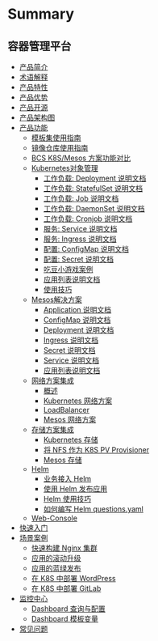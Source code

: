 # Summary

## 容器管理平台
* [产品简介](产品白皮书/Introduction/README.md)
* [术语解释](产品白皮书/Concepts/Concepts_Terminology.md)
* [产品特性](产品白皮书/Function/features.md)
* [产品优势](产品白皮书/Function/superiority.md)
* [产品开源](产品白皮书/Function/opensource.md)
* [产品架构图](产品白皮书/Architecture/Architecture.md)
* [产品功能]()
    * [模板集使用指南](产品白皮书/Function/TemplateIntroduce.md)
    * [镜像仓库使用指南](产品白皮书/Function/HarborGuide.md)
    * [BCS K8S/Mesos 方案功能对比](产品白皮书/Function/K8S_Mesos_compare.md)
    * [Kubernetes对象管理]()
        * [工作负载: Deployment 说明文档](产品白皮书/Function/k8s/workload/deployment.md)
        * [工作负载: StatefulSet 说明文档](产品白皮书/Function/k8s/workload/statefulset.md)
        * [工作负载: Job 说明文档](产品白皮书/Function/k8s/workload/job.md)
        * [工作负载: DaemonSet 说明文档](产品白皮书/Function/k8s/workload/daemonset.md)
        * [工作负载: Cronjob 说明文档](产品白皮书/Function/k8s/workload/cronjob.md)
        * [服务: Service 说明文档](产品白皮书/Function/k8s/service/service.md)
        * [服务: Ingress 说明文档](产品白皮书/Function/k8s/service/ingress.md)
        * [配置: ConfigMap 说明文档](产品白皮书/Function/k8s/config/configmap.md)
        * [配置: Secret 说明文档](产品白皮书/Function/k8s/config/secret.md)
        * [吃豆小游戏案例](产品白皮书/Function/k8s/RumpetrollDoc.md)
        * [应用列表说明文档](产品白皮书/Function/k8s/ApplicationDoc.md)
        * [使用技巧](产品白皮书/Function/k8s/Skills.md)
    * [Mesos解决方案]()
        * [Application 说明文档](产品白皮书/Function/mesos/application.md)
        * [ConfigMap 说明文档](产品白皮书/Function/mesos/configmap.md)
        * [Deployment 说明文档](产品白皮书/Function/mesos/deployment.md)
        * [Ingress 说明文档](产品白皮书/Function/mesos/ingress.md)
        * [Secret 说明文档](产品白皮书/Function/mesos/secret.md)
        * [Service 说明文档](产品白皮书/Function/mesos/service.md)
        * [应用列表说明文档](产品白皮书/Function/mesos/ApplicationDoc.md)
    * [网络方案集成]()
        * [概述](产品白皮书/Function/NetworkSolution/README.md)
        * [Kubernetes 网络方案](产品白皮书/Function/NetworkSolution/k8s/kubernetes.md)
        * [LoadBalancer](产品白皮书/Function/NetworkSolution/k8s/LoadBalancer.md)
        * [Mesos 网络方案](产品白皮书/Function/NetworkSolution/mesos.md)
    * [存储方案集成]()
        * [Kubernetes 存储](产品白皮书/Function/StorageSolution/kubernetes.md)
        * [将 NFS 作为 K8S PV Provisioner](产品白皮书/Function/StorageSolution/K8s_NFS_Client_Provisioner.md)
        * [Mesos 存储](产品白皮书/Function/StorageSolution/mesos.md)
    * [Helm]()
        * [业务接入 Helm](产品白皮书/Function/helm/ServiceAccess.md)
        * [使用 Helm 发布应用](产品白皮书/Function/helm/Release.md)
        * [Helm 使用技巧](产品白皮书/Function/helm/Skills.md)
        * [如何编写 Helm questions.yaml](产品白皮书/Function/helm/WriteQuestionsYaml.md)
    * [Web-Console](产品白皮书/Function/web_console/Description.md)
* [快速入门](产品白皮书/QuickStart/QuickStart.md)
* [场景案例]()
    * [快速构建 Nginx 集群](产品白皮书/Scenes/Bcs_deploy_nginx_cluster.md)
    * [应用的滚动升级](产品白皮书/Scenes/Bcs_app_Rolling_Update_Deployment.md)
    * [应用的蓝绿发布](产品白皮书/Scenes/Bcs_blue_green_deployment.md)
    * [在 K8S 中部署 WordPress](产品白皮书/Scenes/Deploy_wordpress.md)
    * [在 K8S 中部署 GitLab](产品白皮书/Scenes/Deploy_gitlab_ce.md)
* [监控中心]()
    * [Dashboard 查询与配置](产品白皮书/monitor/Dashboard/DashboardSearch.md)
    * [Dashboard 模板变量](产品白皮书/monitor/Dashboard/DashboardTemplate.md)
* [常见问题](产品白皮书/FAQ/faq.md)